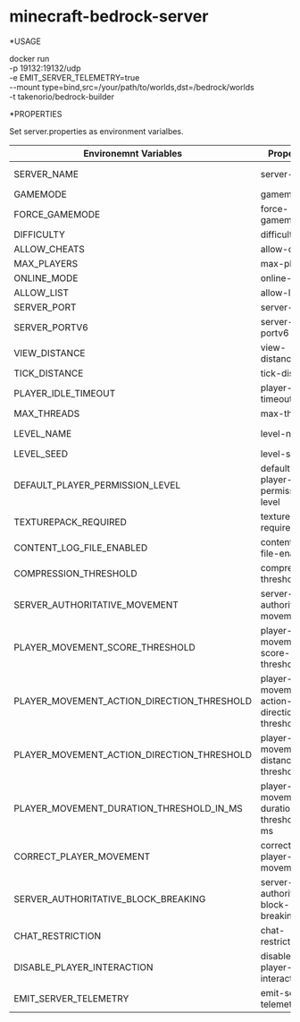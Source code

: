 # minecraft-bedrock-server

*USAGE

 docker run \
  -p 19132:19132/udp \
  -e EMIT_SERVER_TELEMETRY=true \
  --mount type=bind,src=/your/path/to/worlds,dst=/bedrock/worlds \
  -t takenorio/bedrock-builder
  
 *PROPERTIES
 
  Set server.properties as environment varialbes.
  
  
  | Environemnt Variables                      | Properties                                 | Default          |
| ------------------------------------------ | ------------------------------------------ | ---------------- |
| SERVER_NAME                                | server-name                                | Dedicated Server |
| GAMEMODE                                   | gamemode                                   | survival         |
| FORCE_GAMEMODE                             | force-gamemode                             | false            |
| DIFFICULTY                                 | difficulty                                 | easy             |
| ALLOW_CHEATS                               | allow-cheats                               | false            |
| MAX_PLAYERS                                | max-players                                | 10               |
| ONLINE_MODE                                | online-mode                                | true             |
| ALLOW_LIST                                 | allow-list                                 | false            |
| SERVER_PORT                                | server-port                                | 19132            |
| SERVER_PORTV6                              | server-portv6                              | 19133            |
| VIEW_DISTANCE                              | view-distance                              | 32               |
| TICK_DISTANCE                              | tick-distance                              | 4                |
| PLAYER_IDLE_TIMEOUT                        | player-idle-timeout                        | 30               |
| MAX_THREADS                                | max-threads                                | 8                |
| LEVEL_NAME                                 | level-name                                 | Bedrock level    |
| LEVEL_SEED                                 | level-seed                                 | ''               |
| DEFAULT_PLAYER_PERMISSION_LEVEL            | default-player-permission-level            | member           |
| TEXTUREPACK_REQUIRED                       | texturepack-required                       | false            |
| CONTENT_LOG_FILE_ENABLED                   | content-log-file-enabled                   | false            |
| COMPRESSION_THRESHOLD                      | compression-threshold                      | 1                |
| SERVER_AUTHORITATIVE_MOVEMENT              | server-authoritative-movement              | server-auth      |
| PLAYER_MOVEMENT_SCORE_THRESHOLD            | player-movement-score-threshold            | 20               |
| PLAYER_MOVEMENT_ACTION_DIRECTION_THRESHOLD | player-movement-action-direction-threshold | 0.85             |
| PLAYER_MOVEMENT_ACTION_DIRECTION_THRESHOLD | player-movement-distance-threshold         | 0.3              |
| PLAYER_MOVEMENT_DURATION_THRESHOLD_IN_MS   | player-movement-duration-threshold-in-ms   | 500              |
| CORRECT_PLAYER_MOVEMENT                    | correct-player-movement                    | false            |
| SERVER_AUTHORITATIVE_BLOCK_BREAKING        | server-authoritative-block-breaking        | false            |
| CHAT_RESTRICTION                           | chat-restriction                           | None             |
| DISABLE_PLAYER_INTERACTION                 | disable-player-interaction                 | false            |
| EMIT_SERVER_TELEMETRY                      | emit-server-telemetry                      | false            |
